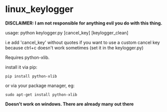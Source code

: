 # linux_keylogger

**DISCLAIMER: I am not responsible for anything evil you do with this thing.**

usage: python keylogger.py [cancel_key] [keylogger_clean]

i.e add 'cancel_key' without quotes if you want to use a custom cancel key because ctrl+c doesn't work sometimes (set it in the keylogger.py)

Requires python-xlib.

install it via pip:

<code>pip install python-xlib</code>

or via your package manager, eg:

<code>sudo apt-get install python-xlib</code>

**Doesn't work on windows. There are already many out there**
